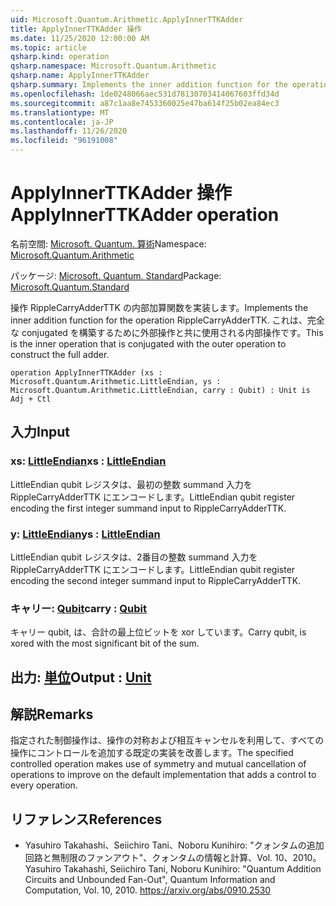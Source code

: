 ```yaml
---
uid: Microsoft.Quantum.Arithmetic.ApplyInnerTTKAdder
title: ApplyInnerTTKAdder 操作
ms.date: 11/25/2020 12:00:00 AM
ms.topic: article
qsharp.kind: operation
qsharp.namespace: Microsoft.Quantum.Arithmetic
qsharp.name: ApplyInnerTTKAdder
qsharp.summary: Implements the inner addition function for the operation RippleCarryAdderTTK. This is the inner operation that is conjugated with the outer operation to construct the full adder.
ms.openlocfilehash: 1de0248066aec531d78130703414067603ffd34d
ms.sourcegitcommit: a87c1aa8e7453360025e47ba614f25b02ea84ec3
ms.translationtype: MT
ms.contentlocale: ja-JP
ms.lasthandoff: 11/26/2020
ms.locfileid: "96191008"
---
```

# <a name="applyinnerttkadder-operation"></a><span data-ttu-id="0ab75-102">ApplyInnerTTKAdder 操作</span><span class="sxs-lookup"><span data-stu-id="0ab75-102">ApplyInnerTTKAdder operation</span></span>

<span data-ttu-id="0ab75-103">名前空間: [Microsoft. Quantum. 算術](xref:Microsoft.Quantum.Arithmetic)</span><span class="sxs-lookup"><span data-stu-id="0ab75-103">Namespace: [Microsoft.Quantum.Arithmetic](xref:Microsoft.Quantum.Arithmetic)</span></span>

<span data-ttu-id="0ab75-104">パッケージ: [Microsoft. Quantum. Standard](https://nuget.org/packages/Microsoft.Quantum.Standard)</span><span class="sxs-lookup"><span data-stu-id="0ab75-104">Package: [Microsoft.Quantum.Standard](https://nuget.org/packages/Microsoft.Quantum.Standard)</span></span>


<span data-ttu-id="0ab75-105">操作 RippleCarryAdderTTK の内部加算関数を実装します。</span><span class="sxs-lookup"><span data-stu-id="0ab75-105">Implements the inner addition function for the operation RippleCarryAdderTTK.</span></span> <span data-ttu-id="0ab75-106">これは、完全な conjugated を構築するために外部操作と共に使用される内部操作です。</span><span class="sxs-lookup"><span data-stu-id="0ab75-106">This is the inner operation that is conjugated with the outer operation to construct the full adder.</span></span>

```qsharp
operation ApplyInnerTTKAdder (xs : Microsoft.Quantum.Arithmetic.LittleEndian, ys : Microsoft.Quantum.Arithmetic.LittleEndian, carry : Qubit) : Unit is Adj + Ctl
```


## <a name="input"></a><span data-ttu-id="0ab75-107">入力</span><span class="sxs-lookup"><span data-stu-id="0ab75-107">Input</span></span>

### <a name="xs--littleendian"></a><span data-ttu-id="0ab75-108">xs: [LittleEndian](xref:Microsoft.Quantum.Arithmetic.LittleEndian)</span><span class="sxs-lookup"><span data-stu-id="0ab75-108">xs : [LittleEndian](xref:Microsoft.Quantum.Arithmetic.LittleEndian)</span></span>

<span data-ttu-id="0ab75-109">LittleEndian qubit レジスタは、最初の整数 summand 入力を RippleCarryAdderTTK にエンコードします。</span><span class="sxs-lookup"><span data-stu-id="0ab75-109">LittleEndian qubit register encoding the first integer summand input to RippleCarryAdderTTK.</span></span>


### <a name="ys--littleendian"></a><span data-ttu-id="0ab75-110">y: [LittleEndian](xref:Microsoft.Quantum.Arithmetic.LittleEndian)</span><span class="sxs-lookup"><span data-stu-id="0ab75-110">ys : [LittleEndian](xref:Microsoft.Quantum.Arithmetic.LittleEndian)</span></span>

<span data-ttu-id="0ab75-111">LittleEndian qubit レジスタは、2番目の整数 summand 入力を RippleCarryAdderTTK にエンコードします。</span><span class="sxs-lookup"><span data-stu-id="0ab75-111">LittleEndian qubit register encoding the second integer summand input to RippleCarryAdderTTK.</span></span>


### <a name="carry--qubit"></a><span data-ttu-id="0ab75-112">キャリー: [Qubit](xref:microsoft.quantum.lang-ref.qubit)</span><span class="sxs-lookup"><span data-stu-id="0ab75-112">carry : [Qubit](xref:microsoft.quantum.lang-ref.qubit)</span></span>

<span data-ttu-id="0ab75-113">キャリー qubit, は、合計の最上位ビットを xor しています。</span><span class="sxs-lookup"><span data-stu-id="0ab75-113">Carry qubit, is xored with the most significant bit of the sum.</span></span>



## <a name="output--unit"></a><span data-ttu-id="0ab75-114">出力: [単位](xref:microsoft.quantum.lang-ref.unit)</span><span class="sxs-lookup"><span data-stu-id="0ab75-114">Output : [Unit](xref:microsoft.quantum.lang-ref.unit)</span></span>



## <a name="remarks"></a><span data-ttu-id="0ab75-115">解説</span><span class="sxs-lookup"><span data-stu-id="0ab75-115">Remarks</span></span>

<span data-ttu-id="0ab75-116">指定された制御操作は、操作の対称および相互キャンセルを利用して、すべての操作にコントロールを追加する既定の実装を改善します。</span><span class="sxs-lookup"><span data-stu-id="0ab75-116">The specified controlled operation makes use of symmetry and mutual cancellation of operations to improve on the default implementation that adds a control to every operation.</span></span>

## <a name="references"></a><span data-ttu-id="0ab75-117">リファレンス</span><span class="sxs-lookup"><span data-stu-id="0ab75-117">References</span></span>

- <span data-ttu-id="0ab75-118">Yasuhiro Takahashi、Seiichiro Tani、Noboru Kunihiro: "クォンタムの追加回路と無制限のファンアウト"、クォンタムの情報と計算、Vol. 10、2010。</span><span class="sxs-lookup"><span data-stu-id="0ab75-118">Yasuhiro Takahashi, Seiichiro Tani, Noboru Kunihiro: "Quantum Addition Circuits and Unbounded Fan-Out", Quantum Information and Computation, Vol. 10, 2010.</span></span>
  https://arxiv.org/abs/0910.2530